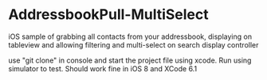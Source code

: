 AddressbookPull-MultiSelect
===========================

iOS sample of grabbing all contacts from your addressbook, displaying on tableview and allowing filtering and multi-select on search display controller

use "git clone" in console and start the project file using xcode. Run using simulator to test. 
Should work fine in iOS 8 and XCode 6.1 
